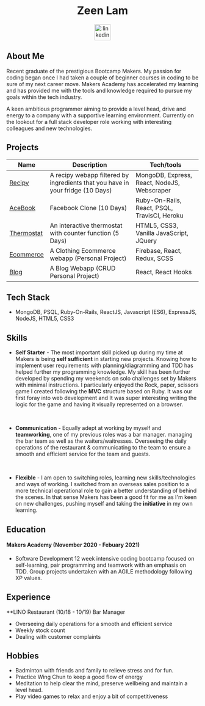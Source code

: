 <!DOCTYPE html>

<h1 align = "center">Zeen Lam</h1>
<p align="center">
<a href="https://www.linkedin.com/in/zeen-lam/">
<img src="https://www.iconfinder.com/data/icons/free-social-icons/67/linkedin_circle_color-512.png" alt="linkedin" hspace="50" height="42" width="42"></a></p>
  
## About Me
Recent graduate of the prestigious Bootcamp Makers. My passion for coding began once I had taken a couple of beginner courses in coding to be sure of my next career move. Makers Academy has accelerated my learning and has provided me with the tools and knowledge required to pursue my goals within the tech industry. 

A keen ambitious programmer aiming to provide a level head, drive and energy to a company with a supportive learning environment. Currently on the lookout for a full stack developer role working with interesting colleagues and new technologies.

## Projects

| Name                         | Description       | Tech/tools        |
| ---------------------------- | ----------------- | ----------------- |
| [Recipy](https://github.com/AJSMonty/Recipy) | A recipy webapp filtered by ingredients that you have in your fridge (10 Days) | MongoDB, Express, React, NodeJS, Webscraper |
| [AceBook](https://github.com/Will-Helliwell/acebook-on-the-rails) | Facebook Clone (10 Days) | Ruby-On-Rails, React, PSQL, TravisCI, Heroku |
| [Thermostat](https://github.com/ZeenLamDev/theremostatchallenge) | An interactive thermostat with counter function (5 Days) | HTML5, CSS3, Vanilla JavaScript, JQuery |
| [Ecommerce](https://github.com/ZeenLamDev/shop) | A Clothing Ecommerce webapp (Personal Project) | Firebase, React, Redux, SCSS |
| [Blog](https://github.com/ZeenLamDev/Blog) | A Blog Webapp (CRUD Personal Project) | React, React Hooks |

## Tech Stack

- MongoDB, PSQL, Ruby-On-Rails, ReactJS, Javascript (ES6), ExpressJS, NodeJS, HTML5, CSS3

## Skills 

- **Self Starter** - The most important skill picked up during my time at Makers is being **self sufficient** in starting new projects. Knowing how to implement user requirements with planning/diagramming and TDD has helped further my programming knowledge. My skill has been further developed by spending my weekends on solo challenges set by Makers with minimal instructions. I particularly enjoyed the Rock, paper, scissors game I created following the **MVC** structure based on Ruby. It was our first foray into web development and It was super interesting writing the logic for the game and having it visually represented on a browser.
<br>

- **Communication** - Equally adept at working by myself and **teamworking**, one of my previous roles was a bar manager. managing the bar team as well as the waiters/waitresses. Overseeing the daily operations of the restaurant & communicating to the team to ensure a smooth and efficient service for the team and guests.
<br>

- **Flexible** - I am open to switching roles, learning new skills/technologies and ways of working. I switched from an overseas sales position to a more technical operational role to gain a better understanding of behind the scenes. In that sense Makers has been a good fit for me as I'm keen on new challenges, pushing myself and taking the **initiative** in my own learning.

## Education

#### Makers Academy (November 2020 - Febuary 2021)
- Software Development
12 week intensive coding bootcamp focused on self-learning, pair programming and teamwork with an emphasis on TDD. Group projects undertaken with an AGILE methodology following XP values.

## **Experience**

**LINO Restaurant (10/18 - 10/19) Bar Manager

- Overseeing daily operations for a smooth and efficient service
- Weekly stock count
- Dealing with customer complaints

## Hobbies

- Badminton with friends and family to relieve stress and for fun.
- Practice Wing Chun to keep a good flow of energy
- Meditation to help clear the mind, preserve wellbeing and maintain a level head.
- Play video games to relax and enjoy a bit of competitiveness 
